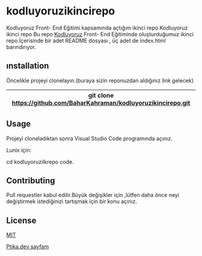 # kodluyoruzikincirepo
Kodluyoruz Front- End Eğitimi kapsamında açtığım ikinci repo 
Kodluyoruz ikinci repo
Bu repo [Kodluyoruz](https://www.kodluyoruz.org/) Front- End Eğitiminde oluşturduğumuz ikinci repo.İçerisinde bir adet README dosyası , üç adet de index.html barındırıyor.
## ınstallation 
Öncelikle projeyi clonelayın.(buraya sizin reponuzdan aldığınız link gelecek)

|git clone https://github.com/BaharKahraman/kodluyoruzikincirepo.git| 
|:---:|

## Usage
Projeyi cloneladıktan sonra Visual Studio Code programında açınız.

Lunix için:

cd kodluyoruzilkrepo code.


## Contributing
Pull requestler kabul edilir.Büyük değişikler için ,lütfen daha önce neyi değiştirmek istediğinizi tartışmak için bir konu açınız.

## License
[MIT](https://choosealicense.com/licenses/mit/)






[Ptika.dev sayfam](https://app.patika.dev/bhrzdmr)



















